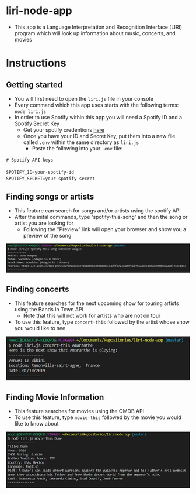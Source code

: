 # liri-node-app

- This app is a Language Interpretation and Recognition Interface (LIRI) program which will look up information about music, concerts, and movies

# Instructions

## Getting started
- You will first need to open the `liri.js` file in your console
- Every command which this app uses starts with the following terms: `node liri.js`
- In order to use Spotify within this app you will need a Spotify ID and a Spotify Secret Key
    - Get your spotify credentions [here](https://developer.spotify.com/my-applications/#!/login)
    - Once you have your ID and Secret Key, put them into a new file called `.env` within the same directory as `liri.js`
        - Paste the following into your `.env` file:
```js
# Spotify API keys

SPOTIFY_ID=your-spotify-id
SPOTIFY_SECRET=your-spotify-secret
```

## Finding songs or artists
- This feature can search for songs and/or artists using the spotify API
- After the inital commands, type 'spotify-this-song' and then the song or artist you are looking for
    - Following the "Preview" link will open your browser and show you a preview of the song

![screenshot of liri song command](images/spotifySong.jpg)

## Finding concerts
- This feature searches for the next upcoming show for touring artists using the Bands In Town API
    - Note that this will not work for artists who are not on tour
- To use this feature, type `concert-this` followed by the artist whose show you would like to see

![screenshot of Bands In Town command](images/concertSearch.jpg)

## Finding Movie Information
- This feature searches for movies using the OMDB API
- To use this feature, type `movie-this` followed by the movie you would like to know about

![screenshot of OMDB search command](images/OMDBsearch.jpg)